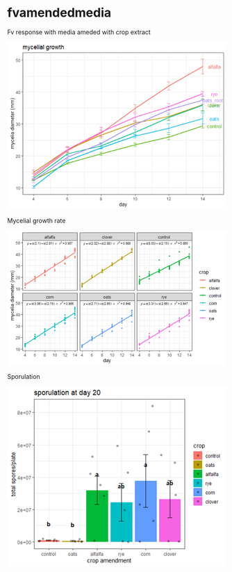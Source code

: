 # fvamendedmedia
Fv response with media ameded with crop extract

![mycelialgrowth](https://github.com/joeybudi/fvamendedmedia/blob/master/mycelialgrowth.png)

Mycelial growth rate

![growthrate](https://github.com/joeybudi/fvamendedmedia/blob/master/fvamendmedia%20lms.png)

Sporulation

![sporulation](https://github.com/joeybudi/fvamendedmedia/blob/master/sporulation.png)

